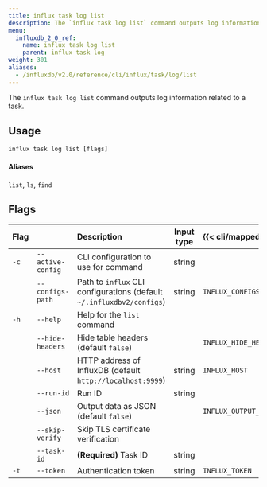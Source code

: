 ```yaml
---
title: influx task log list
description: The `influx task log list` command outputs log information related to a task.
menu:
  influxdb_2_0_ref:
    name: influx task log list
    parent: influx task log
weight: 301
aliases:
  - /influxdb/v2.0/reference/cli/influx/task/log/list
---
```


The `influx task log list` command outputs log information related to a task.

## Usage
```
influx task log list [flags]
```

#### Aliases
`list`, `ls`, `find`

## Flags
| Flag |                   | Description                                                           | Input type  | {{< cli/mapped >}}    |
|:---- |:---               |:-----------                                                           |:----------: |:------------------    |
| `-c` | `--active-config` | CLI configuration to use for command                                  | string      |                       |
|      | `--configs-path`  | Path to `influx` CLI configurations (default `~/.influxdbv2/configs`) | string      |`INFLUX_CONFIGS_PATH`  |
| `-h` | `--help`          | Help for the `list` command                                           |             |                       |
|      | `--hide-headers`  | Hide table headers (default `false`)                                  |             | `INFLUX_HIDE_HEADERS` |
|      | `--host`          | HTTP address of InfluxDB (default `http://localhost:9999`)            | string      | `INFLUX_HOST`         |
|      | `--run-id`        | Run ID                                                                | string      |                       |
|      | `--json`          | Output data as JSON (default `false`)                                 |             | `INFLUX_OUTPUT_JSON`  |
|      | `--skip-verify`   | Skip TLS certificate verification                                     |             |                       |
|      | `--task-id`       | **(Required)** Task ID                                                | string      |                       |
| `-t` | `--token`         | Authentication token                                                  | string      | `INFLUX_TOKEN`        |
